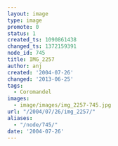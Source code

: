 ```yaml
---
layout: image
type: image
promote: 0
status: 1
created_ts: 1090861438
changed_ts: 1372159391
node_id: 745
title: IMG_2257
author: anj
created: '2004-07-26'
changed: '2013-06-25'
tags:
  - Coromandel
images:
  - image/images/img_2257-745.jpg
url: "/2004/07/26/img_2257/"
aliases:
  - "/node/745/"
date: '2004-07-26'
---
```


